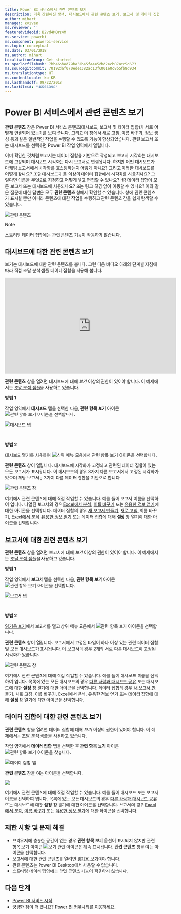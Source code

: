 ```yaml
---
title: Power BI 서비스에서 관련 콘텐츠 보기
description: 더욱 간편해진 탐색, 대시보드에서 관련 콘텐츠 보기, 보고서 및 데이터 집합
author: mihart
manager: kvivek
ms.reviewer: ''
featuredvideoid: B2vd4MQrz4M
ms.service: powerbi
ms.component: powerbi-service
ms.topic: conceptual
ms.date: 03/01/2018
ms.author: mihart
LocalizationGroup: Get started
ms.openlocfilehash: 7bb46bbed79be32b45fe4e5dbd2ecb07acc5d673
ms.sourcegitcommit: 70192daf070ede3382ac13f6001e0c8b5fb8d934
ms.translationtype: HT
ms.contentlocale: ko-KR
ms.lasthandoff: 09/22/2018
ms.locfileid: "46566398"
---
```

# <a name="view-related-content-in-power-bi-service"></a>Power BI 서비스에서 관련 콘텐츠 보기
**관련 콘텐츠** 창은 Power BI 서비스 콘텐츠(대시보드, 보고서 및 데이터 집합)가 서로 어떻게 연결되어 있는지를 보여 줍니다.  그리고 이 창에서 새로 고침, 이름 바꾸기, 정보 생성 등과 같은 일반적인 작업을 수행할 수 있도록 기능이 향상되었습니다. 관련 보고서 또는 대시보드를 선택하면 Power BI 작업 영역에서 열립니다.   

이미 확인한 것처럼 보고서는 데이터 집합을 기반으로 작성되고 보고서 시각화는 대시보드에 고정되며 대시보드 시각화는 다시 보고서로 연결됩니다. 하지만 어떤 대시보드가 마케팅 보고서에서 시각화를 호스팅하는지 어떻게 아나요? 그리고 이러한 대시보드를 어떻게 찾나요? 조달 대시보드가 둘 이상의 데이터 집합에서 시각화를 사용하나요? 그렇다면 이름을 무엇으로 지정하고 어떻게 열고 편집할 수 있나요? HR 데이터 집합이 모든 보고서 또는 대시보드에 사용되나요? 또는 링크 끊김 없이 이동할 수 있나요? 이와 같은 질문에 대한 답변은 모두 **관련 콘텐츠** 창에서 확인할 수 있습니다.  창에 관련 콘텐츠가 표시될 뿐만 아니라 콘텐츠에 대한 작업을 수행하고 관련 콘텐츠 간을 쉽게 탐색할 수 있습니다.

![관련 콘텐츠](./media/end-user-related/power-bi-view-related-dashboard-new.png)

> [!NOTE]
> 스트리밍 데이터 집합에는 관련 콘텐츠 기능이 작동하지 않습니다.
> 
> 

## <a name="view-related-content-for-a-dashboard"></a>대시보드에 대한 관련 콘텐츠 보기
보기는 대시보드에 대한 관련 콘텐츠를 봅니다. 그런 다음 비디오 아래의 단계별 지침에 따라 직접 조달 분석 샘플 데이터 집합을 사용해 봅니다.

<iframe width="560" height="315" src="https://www.youtube.com/embed/B2vd4MQrz4M#t=3m05s" frameborder="0" allowfullscreen></iframe>


**관련 콘텐츠** 창을 열려면 대시보드에 대해 *보기* 이상의 권한이 있어야 합니다. 이 예제에서는 [조달 분석 샘플](../sample-procurement.md)을 사용하고 있습니다.

**방법 1**

작업 영역에서 **대시보드** 탭을 선택한 다음, **관련 항목 보기** 아이콘 ![관련 항목 보기 아이콘](./media/end-user-related/power-bi-view-related-icon-new.png)을 선택합니다.

![대시보드 탭](./media/end-user-related/power-bi-view-related-dash-newer.png)

<br>

**방법 2**

대시보드 열기를 사용하여   ![상위 메뉴 모음에서 관련 항목 보기 아이콘을](./media/end-user-related/power-bi-view-related-new.png) 선택합니다.

**관련 콘텐츠** 창이 열립니다. 대시보드에 시각화가 고정되고 관련된 데이터 집합이 있는 모든 보고서가 표시됩니다. 이 대시보드의 경우 3가지 다른 보고서에서 고정된 시각화가 있으며 해당 보고서는 3가지 다른 데이터 집합을 기반으로 합니다.

![관련 콘텐츠 창](./media/end-user-related/power-bi-view-related-dashboard-new.png)

여기에서 관련 콘텐츠에 대해 직접 작업할 수 있습니다.  예를 들어 보고서 이름을 선택하여 엽니다.  나열된 보고서의 경우 [Excel에서 분석](../service-analyze-in-excel.md), [이름 바꾸기](../service-rename.md) 또는 [유용한 정보 얻기](end-user-insights.md)에 대한 아이콘을 선택합니다. 데이터 집합의 경우 [새 보고서 만들기](../service-report-create-new.md), [새로 고침](../refresh-data.md), 이름 바꾸기, [Excel에서 분석](../service-analyze-in-excel.md), [유용한 정보 얻기](end-user-insights.md) 또는 데이터 집합에 대해 **설정** 창 열기에 대한 아이콘을 선택합니다.  

## <a name="view-related-content-for-a-report"></a>보고서에 대한 관련 콘텐츠 보기
**관련 콘텐츠** 창을 열려면 보고서에 대해 *보기* 이상의 권한이 있어야 합니다. 이 예제에서는 [조달 분석 샘플](../sample-procurement.md)을 사용하고 있습니다.

**방법 1**

작업 영역에서 **보고서** 탭을 선택한 다음, **관련 항목 보기** 아이콘 ![관련 항목 보기 아이콘](./media/end-user-related/power-bi-view-related-icon-new.png)을 선택합니다.

![보고서 탭](./media/end-user-related/power-bi-view-related-report-newer.png)

<br>

**방법 2**

[읽기용 보기](end-user-reading-view.md)에서 보고서를 열고 상위 메뉴 모음에서 ![관련 항목 보기 아이콘](./media/end-user-related/power-bi-view-related-new.png)을 선택합니다.

**관련 콘텐츠** 창이 열립니다. 보고서에서 고정된 타일이 하나 이상 있는 관련 데이터 집합 및 모든 대시보드가 표시됩니다. 이 보고서의 경우 2개의 서로 다른 대시보드에 고정된 시각화가 있습니다.

![관련 콘텐츠 창](./media/end-user-related/power-bi-view-related-report.png)

여기에서 관련 콘텐츠에 대해 직접 작업할 수 있습니다.  예를 들어 대시보드 이름을 선택하여 엽니다.  목록에 있는 모든 대시보드의 경우 [다른 사람과 대시보드 공유](../service-share-dashboards.md) 또는 대시보드에 대한 **설정** 창 열기에 대한 아이콘을 선택합니다. 데이터 집합의 경우 [새 보고서 만들기](../service-report-create-new.md), [새로 고침](../refresh-data.md), 이름 바꾸기, [Excel에서 분석](../service-analyze-in-excel.md), [유용한 정보 얻기](end-user-insights.md) 또는 데이터 집합에 대해 **설정** 창 열기에 대한 아이콘을 선택합니다.  

## <a name="view-related-content-for-a-dataset"></a>데이터 집합에 대한 관련 콘텐츠 보기
**관련 콘텐츠** 창을 열려면 데이터 집합에 대해 *보기* 이상의 권한이 있어야 합니다. 이 예제에서는 [조달 분석 샘플](../sample-procurement.md)을 사용하고 있습니다.

작업 영역에서 **데이터 집합** 탭을 선택한 후 **관련 항목 보기** 아이콘 ![관련 항목 보기 아이콘](./media/end-user-related/power-bi-view-related-icon-new.png)을 찾습니다.

![데이터 집합 탭](./media/end-user-related/power-bi-view-related-dataset-newer.png)

**관련 콘텐츠** 창을 여는 아이콘을 선택합니다.

![](media/end-user-related/power-bi-datasets.png)

여기에서 관련 콘텐츠에 대해 직접 작업할 수 있습니다.  예를 들어 대시보드 또는 보고서 이름을 선택하여 엽니다.  목록에 있는 모든 대시보드의 경우 [다른 사람과 대시보드 공유](../service-share-dashboards.md) 또는 대시보드에 대한 **설정** 창 열기에 대한 아이콘을 선택합니다. 보고서의 경우 [Excel에서 분석](../service-analyze-in-excel.md), [이름 바꾸기](../service-rename.md) 또는 [유용한 정보 얻기](end-user-insights.md)에 대한 아이콘을 선택합니다.  

## <a name="limitations-and-troubleshooting"></a>제한 사항 및 문제 해결
* 브라우저에 충분한 공간이 없는 경우 **관련 항목 보기** 옵션이 표시되지 않지만 관련 항목 보기 아이콘 ![보기 관련 아이콘](./media/end-user-related/power-bi-view-related-icon-new.png)은 계속 표시됩니다. **관련 콘텐츠** 창을 여는 아이콘을 선택합니다.
* 보고서에 대한 관련 콘텐츠를 열려면 [읽기용 보기](end-user-reading-view.md)여야 합니다.
* 관련 콘텐츠는 Power BI Desktop에서 사용할 수 없습니다.
* 스트리밍 데이터 집합에는 관련 콘텐츠 기능이 작동하지 않습니다.

## <a name="next-steps"></a>다음 단계
* [Power BI 서비스 시작](../service-get-started.md)
* 궁금한 점이 더 있나요? [Power BI 커뮤니티를 이용하세요.](http://community.powerbi.com/)

